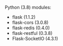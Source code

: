 Python (3.8) modules:
* flask (1.1.2)
* flask-cors (3.0.8)
* flask-redis (0.4.0)
* flask-restful (0.3.8)
* Flask-SocketIO (4.3.1)